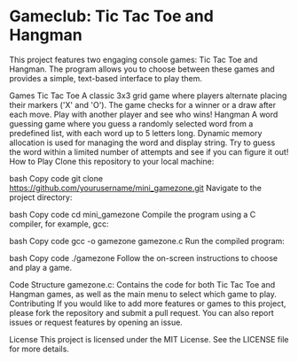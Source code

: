 # Gameclub: Tic Tac Toe and Hangman
This project features two engaging console games: Tic Tac Toe and Hangman. The program allows you to choose between these games and provides a simple, text-based interface to play them.

Games
Tic Tac Toe
A classic 3x3 grid game where players alternate placing their markers ('X' and 'O').
The game checks for a winner or a draw after each move.
Play with another player and see who wins!
Hangman
A word guessing game where you guess a randomly selected word from a predefined list, with each word up to 5 letters long.
Dynamic memory allocation is used for managing the word and display string.
Try to guess the word within a limited number of attempts and see if you can figure it out!
How to Play
Clone this repository to your local machine:

bash
Copy code
git clone https://github.com/yourusername/mini_gamezone.git
Navigate to the project directory:

bash
Copy code
cd mini_gamezone
Compile the program using a C compiler, for example, gcc:

bash
Copy code
gcc -o gamezone gamezone.c
Run the compiled program:

bash
Copy code
./gamezone
Follow the on-screen instructions to choose and play a game.

Code Structure
gamezone.c: Contains the code for both Tic Tac Toe and Hangman games, as well as the main menu to select which game to play.
Contributing
If you would like to add more features or games to this project, please fork the repository and submit a pull request. You can also report issues or request features by opening an issue.

License
This project is licensed under the MIT License. See the LICENSE file for more details.
